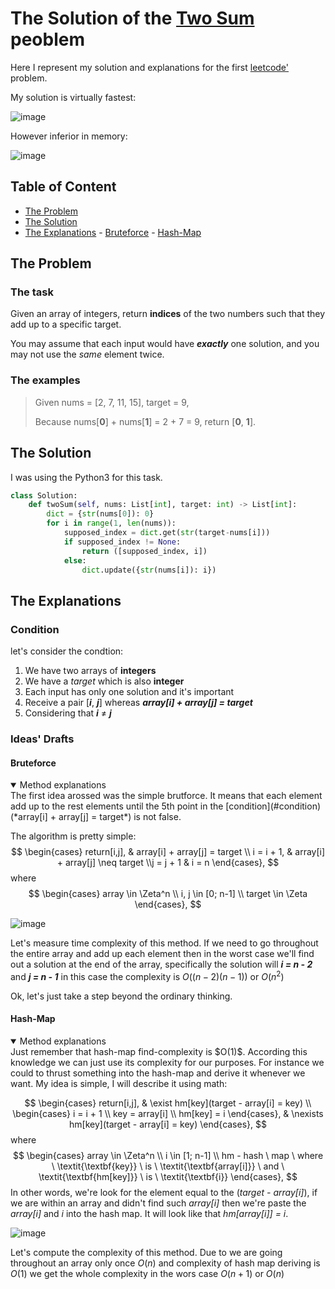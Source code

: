 # The Solution of the [Two Sum](https://leetcode.com/problems/two-sum/) peoblem <!-- omit in toc -->
Here I represent my solution and explanations for the first [leetcode'](https://leetcode.com/) problem. 

My solution is virtually fastest:

![image](https://user-images.githubusercontent.com/35202460/77234735-e438a880-6bc1-11ea-9b90-ac085332f3bc.png)

However inferior in memory:

![image](https://user-images.githubusercontent.com/35202460/77234785-311c7f00-6bc2-11ea-818e-a301b9572225.png)


## Table of Content <!-- omit in toc -->
- [The Problem](#the-problem)
- [The Solution](#the-solution)
- [The Explanations](#the-explanations)
		- [Bruteforce](#bruteforce)
		- [Hash-Map](#hash-map)
## The Problem

### The task <!-- omit in toc -->
Given an array of integers, return **indices** of the two numbers such that they add up to a specific target.

You may assume that each input would have ***exactly*** one solution, and you may not use the *same* element twice.

### The examples <!-- omit in toc -->

> Given nums = [2, 7, 11, 15], target = 9,
>
> Because nums[**0**] + nums[**1**] = 2 + 7 = 9,
> return [**0**, **1**].

## The Solution

I was using the Python3 for this task.
```python
class Solution:
    def twoSum(self, nums: List[int], target: int) -> List[int]:
        dict = {str(nums[0]): 0}
        for i in range(1, len(nums)):
            supposed_index = dict.get(str(target-nums[i]))
            if supposed_index != None:
                return ([supposed_index, i])
            else:
                dict.update({str(nums[i]): i})
```

## The Explanations

### Condition <!-- omit in toc -->
let's consider the condtion:
1. We have two arrays of **integers**
2. We have a *target* which is also **integer**
3. Each input has only one solution and it's important
4. Receive a pair [***i***, ***j***] whereas ***array[i] + array[j] = target***
5. Considering that  ***i*** $\neq$ ***j***

### Ideas' Drafts <!-- omit in toc -->

#### Bruteforce
<details open> 
<summary>Method explanations</summary>
The first idea arossed was the simple brutforce.
It means that each element add up to the rest elements until the 5th point in the [condition](#condition) (*array[i] + array[j] = target*) is not false.

The algorithm is pretty simple:
$$
\begin{cases}
	return[i,j], & array[i] + array[j] = target \\ i = i + 1, & array[i] + array[j] \neq target \\j = j + 1 & i = n
\end{cases},
$$
where
$$
\begin{cases}
	array \in \Zeta^n \\ i, j \in [0; n-1] \\ target \in \Zeta
\end{cases},
$$

![image](https://user-images.githubusercontent.com/35202460/77233103-50adaa80-6bb6-11ea-863f-542757a0ead2.png)

Let's measure time complexity of this method.
If we need to go throughout the entire array and add up each element then in the worst case we'll find out a solution at the end of the array, specifically the solution will ***i = n - 2*** and ***j = n - 1*** in this case the complexity is $O((n-2)(n-1))$ or $O(n^2)$

Ok, let's just take a step beyond the ordinary thinking.
</details>

#### Hash-Map

<details open> 
<summary>Method explanations</summary>
Just remember that hash-map find-complexity is $O(1)$.
According this knowledge we can just use its complexity for our purposes. For instance we could to thrust something into the hash-map and derive it whenever we want. My idea is simple, I will describe it using math:

$$
\begin{cases}
	return[i,j], & \exist hm[key](target - array[i] = key) \\ \begin{cases}
		i = i + 1 \\ key = array[i] \\ hm[key] = i
	\end{cases}, & \nexists hm[key](target - array[i] = key)
\end{cases},
$$
where
$$
\begin{cases}
	array \in \Zeta^n \\ i \in [1; n-1] \\ 
	hm - hash \ map \  where \ \textit{\textbf{key}} \ is \ \textit{\textbf{array[i]}} \ and \ \textit{\textbf{hm[key]}} \ is \ \textit{\textbf{i}}
\end{cases},
$$
In other words, we're look for the element equal to the (*target - array[i]*), if we are within an array  and didn't find such *array[i]* then we're paste the *array[i]* and *i* into the hash map. It will look like that *hm[array[i]] = i*.

![image](https://user-images.githubusercontent.com/35202460/77234365-ca499680-6bbe-11ea-8643-ec994581495a.png)

Let's compute the complexity of this method.
Due to we are going throughout an array only once $O(n)$
and complexity of hash map deriving is $O(1)$ we get the whole complexity in the wors case $O(n+1)$ or $O(n)$
</details>
